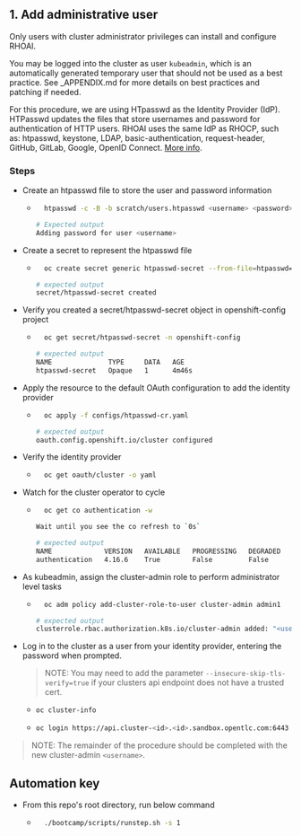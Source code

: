 ## 1. Add administrative user

Only users with cluster administrator privileges can install and configure RHOAI.

You may be logged into the cluster as user `kubeadmin`, which is an automatically generated temporary user that should not be used as a best practice. See _APPENDIX.md for more details on best practices and patching if needed.

For this procedure, we are using HTpasswd as the Identity Provider (IdP). HTPasswd updates the files that store usernames and password for authentication of HTTP users. RHOAI uses the same IdP as RHOCP, such as: htpasswd, keystone, LDAP, basic-authentication, request-header, GitHub, GitLab, Google, OpenID Connect. [More info](https://docs.redhat.com/en/documentation/openshift_container_platform/4.15/html/authentication_and_authorization/understanding-identity-provider#supported-identity-providers).

### Steps

- Create an htpasswd file to store the user and password information

    - ```sh
        htpasswd -c -B -b scratch/users.htpasswd <username> <password>
        ```
         ```sh
        # Expected output
        Adding password for user <username>
        ```

- Create a secret to represent the htpasswd file

    - ```sh
        oc create secret generic htpasswd-secret --from-file=htpasswd=scratch/users.htpasswd -n openshift-config
        ```

         ```sh
        # expected output
        secret/htpasswd-secret created
        ```

- Verify you created a secret/htpasswd-secret object in openshift-config project

    - ```sh
        oc get secret/htpasswd-secret -n openshift-config
        ```
         ```sh
        # expected output
        NAME              TYPE     DATA   AGE
        htpasswd-secret   Opaque   1      4m46s
        ```

- Apply the resource to the default OAuth configuration to add the identity provider

    - ```sh
        oc apply -f configs/htpasswd-cr.yaml
        ```
         ```sh
        # expected output
        oauth.config.openshift.io/cluster configured
        ```

- Verify the identity provider

    - ```sh
        oc get oauth/cluster -o yaml
        ```

- Watch for the cluster operator to cycle

    - ```sh
        oc get co authentication -w
        ```

         ```sh
        Wait until you see the co refresh to `0s`
        
        # expected output
        NAME             VERSION   AVAILABLE   PROGRESSING   DEGRADED   SINCE   MESSAGE
        authentication   4.16.6    True        False         False      0s  
        ```
- As kubeadmin, assign the cluster-admin role to perform administrator level tasks

    - ```sh
        oc adm policy add-cluster-role-to-user cluster-admin admin1
        ```

         ```sh
        # expected output
        clusterrole.rbac.authorization.k8s.io/cluster-admin added: "<username>"
        ```

- Log in to the cluster as a user from your identity provider, entering the password when prompted. 

  > NOTE: You may need to add the parameter `--insecure-skip-tls-verify=true` if your clusters api endpoint does not have a trusted cert.

  - ```sh
    oc cluster-info 
    ```
  - ```sh
    oc login https://api.cluster-<id>.<id>.sandbox.opentlc.com:6443 --insecure-skip-tls-verify=true -u <username> -p <password>
    ```

> NOTE: The remainder of the procedure should be completed with the new cluster-admin `<username>`.


## Automation key

- From this repo's root directory, run below command
    - ```sh
        ./bootcamp/scripts/runstep.sh -s 1
        ```